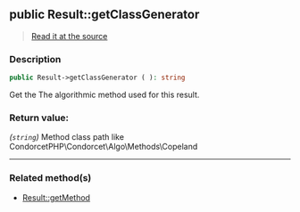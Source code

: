 ## public Result::getClassGenerator

> [Read it at the source](https://github.com/julien-boudry/Condorcet/blob/master/src/Result.php#L313)

### Description    

```php
public Result->getClassGenerator ( ): string
```

Get the The algorithmic method used for this result.
    

### Return value:   

*(`string`)* Method class path like CondorcetPHP\Condorcet\Algo\Methods\Copeland


---------------------------------------

### Related method(s)      

* [Result::getMethod](/Docs/ApiReferences/Result%20Class/public%20Result--getMethod.md)    
